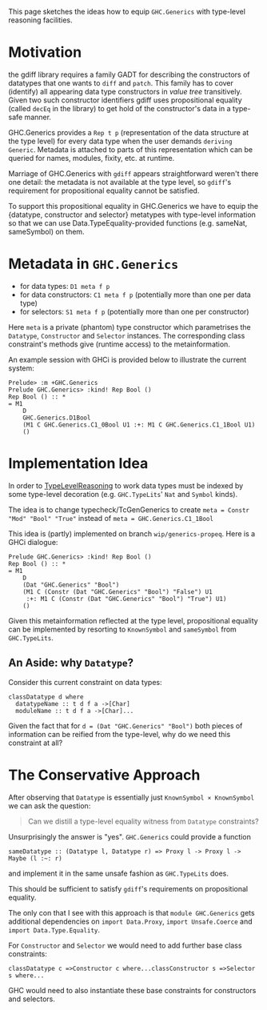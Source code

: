 
This page sketches the ideas how to equip `GHC.Generics` with type-level reasoning facilities.

# Motivation


the gdiff library requires a family GADT for describing the constructors of datatypes that one wants to `diff` and `patch`. This family has to cover (identify) all appearing data type constructors in *value tree* transitively. Given two such constructor identifiers gdiff uses propositional equality (called `decEq` in the library) to get hold of the constructor's data in a type-safe manner.


GHC.Generics provides a `Rep t p` (representation of the data structure at the type level) for every data type when the user demands `deriving Generic`. Metadata is attached to parts of this representation which can be queried for names, modules, fixity, etc. at runtime.


Marriage of GHC.Generics with `gdiff` appears straightforward weren't there one detail: the metadata is not available at the type level, so `gdiff`'s requirement for propositional equality cannot be satisfied.


To support this propositional equality in GHC.Generics we have to equip the {datatype, constructor and selector} metatypes with type-level information so that we can use Data.TypeEquality-provided functions (e.g. sameNat, sameSymbol) on them.

# Metadata in `GHC.Generics`

- for data types: `D1 meta f p`
- for data constructors: `C1 meta f p` (potentially more than one per data type)
- for selectors: `S1 meta f p` (potentially more than one per constructor)


Here `meta` is a private (phantom) type constructor which parametrises the `Datatype`, `Constructor` and `Selector` instances. The corresponding class constraint's methods give (runtime access) to the metainformation.


An example session with GHCi is provided below to illustrate the current system:

```wiki
Prelude> :m +GHC.Generics 
Prelude GHC.Generics> :kind! Rep Bool ()
Rep Bool () :: *
= M1
    D
    GHC.Generics.D1Bool
    (M1 C GHC.Generics.C1_0Bool U1 :+: M1 C GHC.Generics.C1_1Bool U1)
    ()
```

# Implementation Idea


In order to [TypeLevelReasoning](type-level-reasoning) to work data types must be indexed by some type-level decoration (e.g. `GHC.TypeLits`' `Nat` and `Symbol` kinds).


The idea is to change typecheck/TcGenGenerics to create
`meta = Constr "Mod" "Bool" "True"`
instead of `meta = GHC.Generics.C1_1Bool`


This idea is (partly) implemented on branch `wip/generics-propeq`. Here is a GHCi dialogue:

```wiki
Prelude GHC.Generics> :kind! Rep Bool ()
Rep Bool () :: *
= M1
    D
    (Dat "GHC.Generics" "Bool")
    (M1 C (Constr (Dat "GHC.Generics" "Bool") "False") U1
     :+: M1 C (Constr (Dat "GHC.Generics" "Bool") "True") U1)
    ()
```


Given this metainformation reflected at the type level, propositional equality
can be implemented by resorting to `KnownSymbol` and `sameSymbol` from `GHC.TypeLits`.

## An Aside: why `Datatype`?


Consider this current constraint on data types:

```
classDatatype d where
  datatypeName :: t d f a ->[Char]
  moduleName :: t d f a ->[Char]...
```


Given the fact that for `d = (Dat "GHC.Generics" "Bool")` both pieces of information can be reified from the type-level, why do we need this constraint at all?

# The Conservative Approach


After observing that `Datatype` is essentially just `KnownSymbol × KnownSymbol` we can ask the question:

>
> Can we distill a type-level equality witness from `Datatype` constraints?


Unsurprisingly the answer is "yes". `GHC.Generics` could provide a function

```wiki
sameDatatype :: (Datatype l, Datatype r) => Proxy l -> Proxy l -> Maybe (l :~: r)
```


and implement it in the same unsafe fashion as `GHC.TypeLits` does.


This should be sufficient to satisfy `gdiff`'s requirements on propositional equality.


The only con that I see with this approach is that `module GHC.Generics` gets additional
dependencies on `import Data.Proxy`, `import Unsafe.Coerce` and `import Data.Type.Equality`.


For `Constructor` and `Selector` we would need to add further base class constraints:

```
classDatatype c =>Constructor c where...classConstructor s =>Selector s where...
```


GHC would need to also instantiate these base constraints for constructors and selectors.
